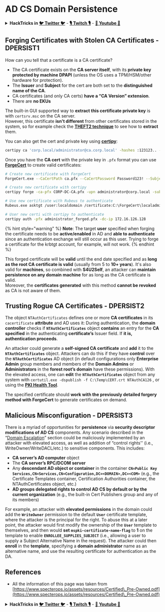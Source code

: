 # AD CS Domain Persistence

<details>

<summary><strong>HackTricks in </strong><a href="https://twitter.com/carlospolopm"><strong>🐦 Twitter 🐦</strong></a> - <a href="https://www.twitch.tv/hacktricks_live/schedule"><strong>🎙️ Twitch 🎙️</strong></a> - <a href="https://www.youtube.com/@hacktricks_LIVE"><strong>🎥 Youtube 🎥</strong></a></summary>

- Do you work in a **cybersecurity company**? Do you want to see your **company advertised in HackTricks**? or do you want to have access to the **latest version of the PEASS or download HackTricks in PDF**? Check the [**SUBSCRIPTION PLANS**](https://github.com/sponsors/carlospolop)!

- Discover [**The PEASS Family**](https://opensea.io/collection/the-peass-family), our collection of exclusive [**NFTs**](https://opensea.io/collection/the-peass-family)

- Get the [**official PEASS & HackTricks swag**](https://peass.creator-spring.com)

- **Join the** [**💬**](https://emojipedia.org/speech-balloon/) [**Discord group**](https://discord.gg/hRep4RUj7f) or the [**telegram group**](https://t.me/peass) or **follow** me on **Twitter** [**🐦**](https://github.com/carlospolop/hacktricks/tree/7af18b62b3bdc423e11444677a6a73d4043511e9/\[https:/emojipedia.org/bird/README.md)[**@carlospolopm**](https://twitter.com/carlospolopm)**.**

- **Share your hacking tricks by submitting PRs to the [hacktricks repo](https://github.com/carlospolop/hacktricks) and [hacktricks-cloud repo](https://github.com/carlospolop/hacktricks-cloud)**.

</details>

## Forging Certificates with Stolen CA Certificates - DPERSIST1

How can you tell that a certificate is a CA certificate?

* The CA certificate exists on the **CA server itself**, with its **private key protected by machine DPAPI** (unless the OS uses a TPM/HSM/other hardware for protection).
* The **Issuer** and **Subject** for the cert are both set to the **distinguished name of the CA**.
* CA certificates (and only CA certs) **have a “CA Version” extension**.
* There are **no EKUs**

The built-in GUI supported way to **extract this certificate private key** is with `certsrv.msc` on the CA server.\
However, this certificate **isn't different** from other certificates stored in the system, so for example check the [**THEFT2 technique**](certificate-theft.md#user-certificate-theft-via-dpapi-theft2) to see how to **extract** them.

You can also get the cert and private key using [**certipy**](https://github.com/ly4k/Certipy):

```bash
certipy ca 'corp.local/administrator@ca.corp.local' -hashes :123123.. -backup
```

Once you have the **CA cert** with the private key in `.pfx` format you can use [**ForgeCert**](https://github.com/GhostPack/ForgeCert)  to create valid certificates:

```bash
# Create new certificate with ForgeCert
ForgeCert.exe --CaCertPath ca.pfx --CaCertPassword Password123! --Subject "CN=User" --SubjectAltName localadmin@theshire.local --NewCertPath localadmin.pfx --NewCertPassword Password123!

# Create new certificate with certipy
certipy forge -ca-pfx CORP-DC-CA.pfx -upn administrator@corp.local -subject 'CN=Administrator,CN=Users,DC=CORP,DC=LOCAL'

# Use new certificate with Rubeus to authenticate
Rubeus.exe asktgt /user:localdomain /certificate:C:\ForgeCert\localadmin.pfx /password:Password123!

# User new certi with certipy to authenticate
certipy auth -pfx administrator_forged.pfx -dc-ip 172.16.126.128
```

{% hint style="warning" %}
**Note**: The target **user** specified when forging the certificate needs to be **active/enabled** in AD and **able to authenticate** since an authentication exchange will still occur as this user. Trying to forge a certificate for the krbtgt account, for example, will not work.
{% endhint %}

This forged certificate will be **valid** until the end date specified and as **long as the root CA certificate is valid** (usually from 5 to **10+ years**). It's also valid for **machines**, so combined with **S4U2Self**, an attacker can **maintain persistence on any domain machine** for as long as the CA certificate is valid.\
Moreover, the **certificates generated** with this method **cannot be revoked** as CA is not aware of them.

## Trusting Rogue CA Certificates - DPERSIST2

The object `NTAuthCertificates` defines one or more **CA certificates** in its `cacertificate` **attribute** and AD uses it: During authentication, the **domain controller** checks if **`NTAuthCertificates`** object **contains** an entry for the **CA specified** in the authenticating **certificate’s** Issuer field. If **it is, authentication proceeds**.

An attacker could generate a **self-signed CA certificate** and **add** it to the **`NTAuthCertificates`** object. Attackers can do this if they have **control** over the **`NTAuthCertificates`** AD object (in default configurations only **Enterprise Admin** group members and members of the **Domain Admins** or **Administrators** in the **forest root’s domain** have these permissions). With the elevated access, one can **edit** the **`NTAuthCertificates`** object from any system with `certutil.exe -dspublish -f C:\Temp\CERT.crt NTAuthCA126` , or using the [**PKI Health Tool**](https://docs.microsoft.com/en-us/troubleshoot/windows-server/windows-security/import-third-party-ca-to-enterprise-ntauth-store#method-1---import-a-certificate-by-using-the-pki-health-tool).&#x20;

The specified certificate should **work with the previously detailed forgery method with ForgeCert** to generate certificates on demand.

## Malicious Misconfiguration - DPERSIST3

There is a myriad of opportunities for **persistence** via **security descriptor modifications of AD CS** components. Any scenario described in the “[Domain Escalation](domain-escalation.md)” section could be maliciously implemented by an attacker with elevated access, as well as addition of “control rights'' (i.e., WriteOwner/WriteDACL/etc.) to sensitive components. This includes:

* **CA server’s AD computer** object
* The **CA server’s RPC/DCOM server**
* Any **descendant AD object or container** in the container **`CN=Public Key Services,CN=Services,CN=Configuration,DC=<DOMAIN>,DC=<COM>`** (e.g., the Certificate Templates container, Certification Authorities container, the NTAuthCertificates object, etc.)
* **AD groups delegated rights to control AD CS by default or by the current organization** (e.g., the built-in Cert Publishers group and any of its members)

For example, an attacker with **elevated permissions** in the domain could add the **`WriteOwner`** permission to the default **`User`** certificate template, where the attacker is the principal for the right. To abuse this at a later point, the attacker would first modify the ownership of the **`User`** template to themselves, and then would **set** **`mspki-certificate-name-flag`** to **1** on the template to enable **`ENROLLEE_SUPPLIES_SUBJECT`** (i.e., allowing a user to supply a Subject Alternative Name in the request). The attacker could then **enroll** in the **template**, specifying a **domain administrator** name as an alternative name, and use the resulting certificate for authentication as the DA.

## References

* All the information of this page was taken from [https://www.specterops.io/assets/resources/Certified\_Pre-Owned.pdf](https://www.specterops.io/assets/resources/Certified\_Pre-Owned.pdf)

<details>

<summary><strong>HackTricks in </strong><a href="https://twitter.com/carlospolopm"><strong>🐦 Twitter 🐦</strong></a> - <a href="https://www.twitch.tv/hacktricks_live/schedule"><strong>🎙️ Twitch 🎙️</strong></a> - <a href="https://www.youtube.com/@hacktricks_LIVE"><strong>🎥 Youtube 🎥</strong></a></summary>

- Do you work in a **cybersecurity company**? Do you want to see your **company advertised in HackTricks**? or do you want to have access to the **latest version of the PEASS or download HackTricks in PDF**? Check the [**SUBSCRIPTION PLANS**](https://github.com/sponsors/carlospolop)!

- Discover [**The PEASS Family**](https://opensea.io/collection/the-peass-family), our collection of exclusive [**NFTs**](https://opensea.io/collection/the-peass-family)

- Get the [**official PEASS & HackTricks swag**](https://peass.creator-spring.com)

- **Join the** [**💬**](https://emojipedia.org/speech-balloon/) [**Discord group**](https://discord.gg/hRep4RUj7f) or the [**telegram group**](https://t.me/peass) or **follow** me on **Twitter** [**🐦**](https://github.com/carlospolop/hacktricks/tree/7af18b62b3bdc423e11444677a6a73d4043511e9/\[https:/emojipedia.org/bird/README.md)[**@carlospolopm**](https://twitter.com/carlospolopm)**.**

- **Share your hacking tricks by submitting PRs to the [hacktricks repo](https://github.com/carlospolop/hacktricks) and [hacktricks-cloud repo](https://github.com/carlospolop/hacktricks-cloud)**.

</details>
